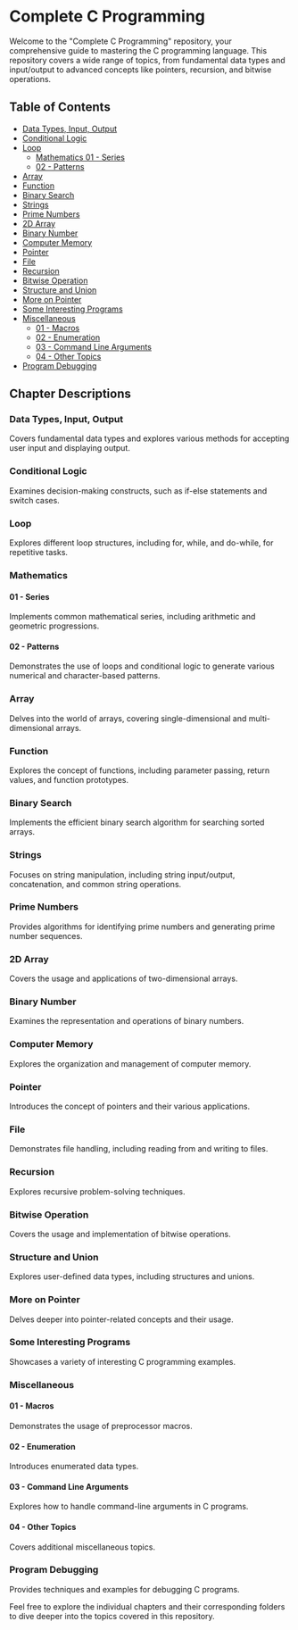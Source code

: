 # Complete C Programming

Welcome to the "Complete C Programming" repository, your comprehensive guide to mastering the C programming language. This repository covers a wide range of topics, from fundamental data types and input/output to advanced concepts like pointers, recursion, and bitwise operations.

## Table of Contents

- [Data Types, Input, Output](#data-types-input-output)
- [Conditional Logic](#conditional-logic)
- [Loop](#loop)
  - [Mathematics 01 - Series](#mathematics-01-series)
  - [02 - Patterns](#mathematics-02-patterns)
- [Array](#array)
- [Function](#function)
- [Binary Search](#binary-search)
- [Strings](#strings)
- [Prime Numbers](#prime-numbers)
- [2D Array](#2d-array)
- [Binary Number](#binary-number)
- [Computer Memory](#computer-memory)
- [Pointer](#pointer)
- [File](#file)
- [Recursion](#recursion)
- [Bitwise Operation](#bitwise-operation)
- [Structure and Union](#structure-and-union)
- [More on Pointer](#more-on-pointer)
- [Some Interesting Programs](#some-interesting-programs)
- [Miscellaneous](#miscellaneous)
  - [01 - Macros](#miscellaneous-01-macros)
  - [02 - Enumeration](#miscellaneous-02-enumeration)
  - [03 - Command Line Arguments](#miscellaneous-03-command-line-arguments)
  - [04 - Other Topics](#miscellaneous-04-other-topics)
- [Program Debugging](#program-debugging)

## Chapter Descriptions

### Data Types, Input, Output

Covers fundamental data types and explores various methods for accepting user input and displaying output.

### Conditional Logic

Examines decision-making constructs, such as if-else statements and switch cases.

### Loop

Explores different loop structures, including for, while, and do-while, for repetitive tasks.

### Mathematics

#### 01 - Series

Implements common mathematical series, including arithmetic and geometric progressions.

#### 02 - Patterns

Demonstrates the use of loops and conditional logic to generate various numerical and character-based patterns.

### Array

Delves into the world of arrays, covering single-dimensional and multi-dimensional arrays.

### Function

Explores the concept of functions, including parameter passing, return values, and function prototypes.

### Binary Search

Implements the efficient binary search algorithm for searching sorted arrays.

### Strings

Focuses on string manipulation, including string input/output, concatenation, and common string operations.

### Prime Numbers

Provides algorithms for identifying prime numbers and generating prime number sequences.

### 2D Array

Covers the usage and applications of two-dimensional arrays.

### Binary Number

Examines the representation and operations of binary numbers.

### Computer Memory

Explores the organization and management of computer memory.

### Pointer

Introduces the concept of pointers and their various applications.

### File

Demonstrates file handling, including reading from and writing to files.

### Recursion

Explores recursive problem-solving techniques.

### Bitwise Operation

Covers the usage and implementation of bitwise operations.

### Structure and Union

Explores user-defined data types, including structures and unions.

### More on Pointer

Delves deeper into pointer-related concepts and their usage.

### Some Interesting Programs

Showcases a variety of interesting C programming examples.

### Miscellaneous

#### 01 - Macros

Demonstrates the usage of preprocessor macros.

#### 02 - Enumeration

Introduces enumerated data types.

#### 03 - Command Line Arguments

Explores how to handle command-line arguments in C programs.

#### 04 - Other Topics

Covers additional miscellaneous topics.

### Program Debugging

Provides techniques and examples for debugging C programs.

Feel free to explore the individual chapters and their corresponding folders to dive deeper into the topics covered in this repository.
